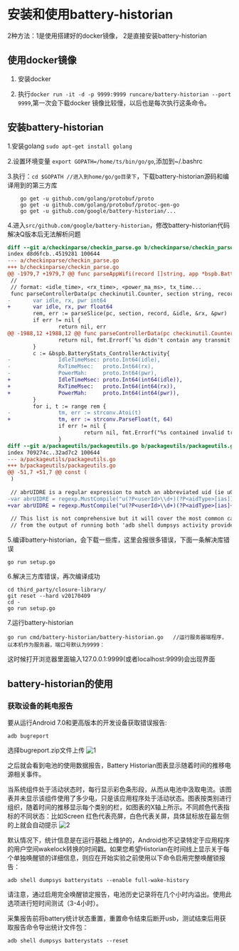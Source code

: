 # 安装和使用battery-historian

2种方法：1是使用搭建好的docker镜像， 2是直接安装battery-historian

## 使用docker镜像

1. 安装docker

2. 执行`docker run -it -d -p 9999:9999 runcare/battery-historian --port 9999`,第一次会下载docker 镜像比较慢，以后也是每次执行这条命令。

## 安装battery-historian

1.安装golang
`sudo apt-get install golang`

2.设置环境变量 `export GOPATH=/home/ts/bin/go/go`,添加到~/.bashrc

3.执行：`cd $GOPATH //进入到home/go/go目录下`，下载battery-historian源码和编译用到的第三方库

```Shell
    go get -u github.com/golang/protobuf/proto
    go get -u github.com/golang/protobuf/protoc-gen-go
    go get -u github.com/google/battery-historian/...
```

4.进入`src/github.com/google/battery-historian`，修改battery-historian代码解决Q版本后无法解析问题

```diff
diff --git a/checkinparse/checkin_parse.go b/checkinparse/checkin_parse.go
index d8d6fcb..4519281 100644
--- a/checkinparse/checkin_parse.go
+++ b/checkinparse/checkin_parse.go
@@ -1979,7 +1979,7 @@ func parseAppWifi(record []string, app *bspb.BatteryStats_App) (string, []error)
 //
 // format: <idle_time>, <rx_time>, <power_ma_ms>, tx_time...
 func parseControllerData(pc checkinutil.Counter, section string, record []string) (*bspb.BatteryStats_ControllerActivity, error) {
-       var idle, rx, pwr int64
+       var idle, rx, pwr float64
        rem, err := parseSlice(pc, section, record, &idle, &rx, &pwr)
        if err != nil {
                return nil, err
@@ -1988,12 +1988,12 @@ func parseControllerData(pc checkinutil.Counter, section string, record []string
                return nil, fmt.Errorf(`%s didn't contain any transmit level data: "%v"`, section, record)
        }
        c := &bspb.BatteryStats_ControllerActivity{
-               IdleTimeMsec: proto.Int64(idle),
-               RxTimeMsec:   proto.Int64(rx),
-               PowerMah:     proto.Int64(pwr),
+               IdleTimeMsec: proto.Int64(int64(idle)),
+               RxTimeMsec:   proto.Int64(int64(rx)),
+               PowerMah:     proto.Int64(int64(pwr)),
        }
        for i, t := range rem {
-               tm, err := strconv.Atoi(t)
+               tm, err := strconv.ParseFloat(t, 64)
                if err != nil {
                        return nil, fmt.Errorf("%s contained invalid transmit value: %v", section, err)
                }
diff --git a/packageutils/packageutils.go b/packageutils/packageutils.go
index 709274c..32ad7c2 100644
--- a/packageutils/packageutils.go
+++ b/packageutils/packageutils.go
@@ -51,7 +51,7 @@ const (
 )
 
 // abrUIDRE is a regular expression to match an abbreviated uid (ie u0a2). Based on the format printed in frameworks/base/core/java/android/os/UserHandle.java
-var abrUIDRE = regexp.MustCompile("u(?P<userId>\\d+)(?P<aidType>[ias])(?P<appId>\\d+)")
+var abrUIDRE = regexp.MustCompile("u(?P<userId>\\d+)(?P<aidType>[ias]+)(?P<appId>\\d+)")
 
 // This list is not comprehensive but it will cover the most common cases. The list was curated
 // from the output of running both 'adb shell dumpsys activity providers' and

```

5.编译battery-historian，会下载一些库，这里会报很多错误，下面一条解决库错误

`go run setup.go`

6.解决三方库错误，再次编译成功

```Shell
cd third_party/closure-library/
git reset --hard v20170409
cd -
go run setup.go
```

7.运行battery-historian

`go run cmd/battery-historian/battery-historian.go   //运行服务器端程序，以本机作为服务器，端口号默认为9999：`

这时候打开浏览器里面输入127.0.0.1:9999(或者localhost:9999)会出现界面

## battery-historian的使用

### 获取设备的耗电报告

要从运行Android 7.0和更高版本的开发设备获取错误报告:

`adb bugreport`

选择bugreport.zip文件上传
![1](../../tmpimage/2022-04-12-16-04-38.png)

之后就会看到电池的使用数据报告，Battery Historian图表显示随着时间的推移电源相关事件。

当系统组件处于活动状态时，每行显示彩色条形段，从而从电池中汲取电流。该图表并未显示该组件使用了多少电，只是该应用程序处于活动状态。图表按类别进行组织，随着时间的推移显示每个类别的栏，如图表的X轴上所示。不同颜色代表指标的不同状态：比如Screen 红色代表亮屏，白色代表关屏，具体鼠标放在最左侧的️上就会自动提示
![2](../../tmpimage/2022-04-12-16-05-14.png)

默认情况下，统计信息是在运行基础上维护的，Android也不记录特定于应用程序的用户空间wakelock转换的时间戳。如果您希望Historian在时间线上显示关于每个单独唤醒锁的详细信息，则应在开始实验之前使用以下命令启用完整唤醒锁报告：

`adb shell dumpsys batterystats --enable full-wake-history`

请注意，通过启用完全唤醒锁定报告，电池历史记录将在几个小时内溢出。使用此选项进行短时间测试（3-4小时）。

采集报告前将battery统计状态重置，重置命令结束后断开usb，测试结束后用获取报告命令导出统计文件包：

`adb shell dumpsys batterystats --reset`
